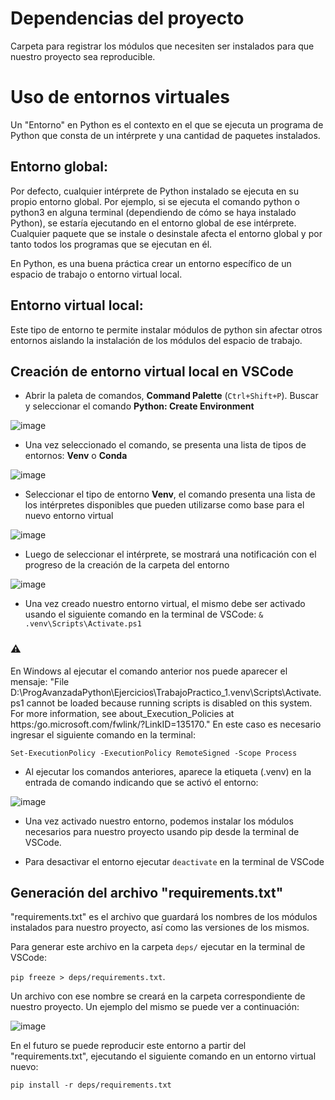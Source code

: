 # Dependencias del proyecto

Carpeta para registrar los módulos que necesiten ser instalados para que nuestro proyecto sea reproducible.

# Uso de entornos virtuales

Un "Entorno" en Python es el contexto en el que se ejecuta un programa de Python que consta de un intérprete y una cantidad de paquetes instalados.

## Entorno global:
Por defecto, cualquier intérprete de Python instalado se ejecuta en su propio entorno global. Por ejemplo, si se ejecuta el comando python o python3 en alguna terminal (dependiendo de cómo se haya instalado Python), se estaría ejecutando en el entorno global de ese intérprete. Cualquier paquete que se instale o desinstale afecta el entorno global y por tanto todos los programas que se ejecutan en él.

En Python, es una buena práctica crear un entorno específico de un espacio de trabajo o entorno virtual local.

## Entorno virtual local:
Este tipo de entorno te permite instalar módulos de python sin afectar otros entornos aislando la instalación de los módulos del espacio de trabajo. 

## Creación de entorno virtual local en VSCode

- Abrir la paleta de comandos, __Command Palette__ (`Ctrl+Shift+P`). Buscar y seleccionar el comando **Python: Create Environment**

![image](https://github.com/Grupo-de-Computacion-de-la-FI-UNER/pa-repositorio-practica-inicial/assets/69655502/fc049bfd-75ee-47fb-845f-fec47f9b245b)

- Una vez seleccionado el comando, se presenta una lista de tipos de entornos: **Venv** o **Conda**
 
![image](https://github.com/Grupo-de-Computacion-de-la-FI-UNER/pa-repositorio-practica-inicial/assets/69655502/138d7966-d259-4d26-a69a-de6d4f2cbb5c)

- Seleccionar el tipo de entorno **Venv**, el comando presenta una lista de los intérpretes disponibles que pueden utilizarse como base para el nuevo entorno virtual

![image](https://github.com/Grupo-de-Computacion-de-la-FI-UNER/pa-repositorio-practica-inicial/assets/69655502/4ea200f3-f2dd-4395-9112-3fa6c31a6e95)

- Luego de seleccionar el intérprete, se mostrará una notificación con el progreso de la creación de la carpeta del entorno

![image](https://github.com/Grupo-de-Computacion-de-la-FI-UNER/pa-repositorio-practica-inicial/assets/69655502/b3671f70-d54e-4a38-85e3-7befe227c86b)

- Una vez creado nuestro entorno virtual, el mismo debe ser activado usando el siguiente comando en la terminal de VSCode:
  `& .venv\Scripts\Activate.ps1`

### ⚠️ 
En Windows al ejecutar el comando anterior nos puede aparecer el mensaje:
"File D:\ProgAvanzadaPython\Ejercicios\TrabajoPractico_1\.venv\Scripts\Activate.ps1 cannot be loaded because running scripts is disabled on this system. 
For more information, see about_Execution_Policies at https:/go.microsoft.com/fwlink/?LinkID=135170." 
En este caso es necesario ingresar el siguiente comando en la terminal: 

`Set-ExecutionPolicy -ExecutionPolicy RemoteSigned -Scope Process`

- Al ejecutar los comandos anteriores, aparece la etiqueta (.venv) en la entrada de comando indicando que se activó el entorno:
  
![image](https://github.com/Grupo-de-Computacion-de-la-FI-UNER/pa-repositorio-practica-inicial/assets/69655502/5bc9e8c4-8b32-4ff1-9dcb-343e3472f1e7)

- Una vez activado nuestro entorno, podemos instalar los módulos necesarios para nuestro proyecto usando pip desde la terminal de VSCode.
  
- Para desactivar el entorno ejecutar `deactivate` en la terminal de VSCode

## Generación del archivo "requirements.txt"

"requirements.txt" es el archivo que guardará los nombres de los módulos instalados para nuestro proyecto, así como las versiones de los mismos.

Para generar este archivo en la carpeta `deps/` ejecutar en la terminal de VSCode: 

`pip freeze > deps/requirements.txt`. 

Un archivo con ese nombre se creará en la carpeta correspondiente de nuestro proyecto. Un ejemplo del mismo se puede ver a continuación:

![image](https://github.com/Grupo-de-Computacion-de-la-FI-UNER/pa-repositorio-practica-inicial/assets/69655502/82bbe65e-8329-4579-bd12-102e317b628f)

En el futuro se puede reproducir este entorno a partir del "requirements.txt", ejecutando el siguiente comando en un entorno virtual nuevo:

`pip install -r deps/requirements.txt`
